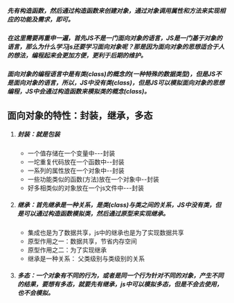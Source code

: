 ##### 先有构造函数，然后通过构造函数来创建对象，通过对象调用属性和方法来实现相应的功能及需求，即可。

#####  在这里需要再重申一遍，首先JS不是一门面向对象的语言，JS是一门基于对象的语言，那么为什么学习js还要学习面向对象呢？那是因为面向对象的思想适合于人的想法，编程起来会更加方便，更利于后期的维护。

##### 面向对象的编程语言中是有类(class)的概念的(一种特殊的数据类型)，但是JS不是面向对象的语言，所以，JS中没有类(class)，但是JS可以模拟面向对象的思想编程，JS中会通过构造函数来模拟类的概念(class)。

##  面向对象的特性：封装，继承，多态

1. #####  封装：就是包装

   - 一个值存储在一个变量中---封装
   -  一坨重复代码放在一个函数中--封装
   - 一系列的属性放在一个对象中--封装
   -  一些功能类似的函数(方法)放在一个对象中--封装
   -  好多相类似的对象放在一个js文件中---封装

   

2. #####  继承：首先继承是一种关系，是类(class)与类之间的关系，JS中没有类，但是可以通过构造函数模拟类，然后通过原型来实现继承。

   - 集成也是为了数据共享，js中的继承也是为了实现数据共享
   -  原型作用之一：数据共享，节省内存空间
   -  原型作用之二：为了实现继承
   -  继承是一种关系：
     父类级别与类级别的关系

   

3. ##### 多态：一个对象有不同的行为，或者是同一个行为针对不同的对象，产生不同的结果，要想有多态，就要先有继承，js中可以模拟多态，但是不会去使用，也不会模拟。

   ​		 